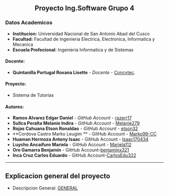 ## **<center> Proyecto Ing.Software Grupo 4 </center>**
### Datos Academicos 

- **Institucion:** Universidad Nacional de San Antonio Abad del Cusco
- **Facultad:** Facultad de Ingenieria Electrica, Electronica, Informatica y Mecanica
- **Escuela Profecional:** Ingenieria Informatica y de Sistemas

#### Docente:
- **Quintanilla Portugal Roxana Lisette** - _Docente_ - [Concytec](http://directorio.concytec.gob.pe/appDirectorioCTI/VerDatosInvestigador.do?id_investigador=40930).

#### Proyecto:

- Sistema de Tutorias

#### Autores:
- **Ramos Alvarez Edgar Daniel** - _GitHub Account_ - [razerr17](https://github.com/razerr17)
- **Sullca Peralta Melanie Indira** - _GitHub Account_ - [Melanie279](https://github.com/Melanie279)
- **Rojas Cahuana Etson Ronaldao** - _GitHub Account_ - [etson32](https://github.com/etson32)
- **Cordova Castro Marko Leugim ** - GitHub Account - [Marko99-CC](https://github.com/Marko99-CC)
- **Huaman Hermoza Antony Isaac** - GitHub Account - [Isaac170434](https://github.com/Isaac170434)
- **Luycho Ancaifuro Mariela** - GitHub Account - [Mariela112](https://github.com/MLuAnc)
- **Ore Gamarra Benjamín** - GitHub Account-[benjaminx321](https://github.com/benjaminx321)
- **Inca Cruz Carlos Eduardo** - GitHub Account-[CarlosEdu322](https://github.com/CarlosEdu322)
---
## Explicacion general del proyecto
- Descripcion General: [GENERAL]()
